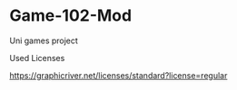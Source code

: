 # Game-102-Mod
Uni games project

Used Licenses 

https://graphicriver.net/licenses/standard?license=regular
